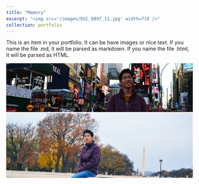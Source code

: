 ```yaml
---
title: "Memory"
excerpt: "<img src='/images/DSC_0897_11.jpg' width=710 />"
collection: portfolio
---
```


This is an item in your portfolio. It can be have images or nice text. If you name the file .md, it will be parsed as markdown. If you name the file .html, it will be parsed as HTML. 

<img src="/images/copy-copy-DSC_0433.jpg" alt="" width="710" />

<img src="/images/DSC_0897_11.jpg" alt="" width="710" />

